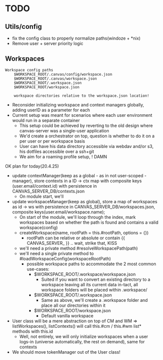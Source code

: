 # TODO

## Utils/config

- fix the config class to properly normalize paths(windoze + *nix)
- Remove user + server priority logic

## Workspaces

```text
Workspace config paths
    $WORKSPACE_ROOT/.canvas/config/workspace.json
    $WORKSPACE_ROOT/.canvas/workspace.json
    $WORKSPACE_ROOT/.workspace.json
    $WORKSPACE_ROOT/workspace.json
    
    workspace directories relative to the workspace.json location!
```

- Reconsider initializing workspace and context managers globally, adding userID as a parameter for each
- Current setup was meant for scenarios where each user environment would run in a separate container
  - This setup could be achieved by reverting to the old design where canvas-server was a single-user application
  - We'd create a orchestrator on top, question is whether to do it on a per user or per workspace basis
  - User can have his data directory accessible via webdav and/or s3, his dotfiles accessible over a ssh+git
  - We aim for a roaming profile setup, 
  ! DAMN

OK plan for today(20.4.25)

- update contextManager(keep as a global - as in not user-scoped - manager), store contexts in a ID -> ctx map with composite keys (user.email/context.id) with persistence in CANVAS_SERVER_DB/contexts.json
  - On module start, we'll
- update workspaceManager(keep as global), store a map of workspaces as id -> ws with persistence in CANVAS_SERVER_DB/workspaces.json, composite keys(user.email/workspace.name);
  - On start of the module, we'll loop through the index, mark workspaces based on whether the path is found and contains a valid workspace(config)
  - createWorkspace(name, rootPath = this.#rootPath, options = {})
    - rootPath can be relative or absolute or contain {{ CANVAS_SERVER_ }}  .. wait, strike that, KISS
  - we'll need a private method #resolveWorkspacePath(path)
  - we'll need a single private method to #loadWorkspaceConfig(workspaceRootPath)
    - possible workspace paths to accommodate the 2 most common use-cases:
      - $WORKSPACE_ROOT/.workspace/workspace.json
        - Suited if you want to convert an existing directory to a workspace leaving all its current data in-tact, all workspace folders will be placed within .workspace/
      - $WORKSPACE_ROOT/.workspace.json
        - Same as above, we'll create a .workspace folder and place all our directories within it
      - $WORKSPACE_ROOT/workspace.json
        - Default vanilla workspace
- User class will be a mere abstraction on top of CM and WM => listWorkspaces(), listContexts() will call this.#cm / this.#wm list* methods with this.id
  - Well, not entirely, we will only initialize workspaces when a user logs-in (universe automatically, the rest on demand), same for contexts
- We should move tokenManager out of the User class!
